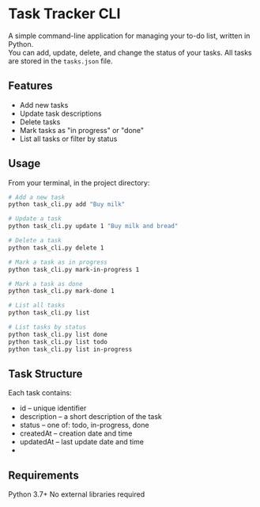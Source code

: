 # Task Tracker CLI

A simple command-line application for managing your to-do list, written in Python.  
You can add, update, delete, and change the status of your tasks. All tasks are stored in the `tasks.json` file.

## Features

- Add new tasks
- Update task descriptions
- Delete tasks
- Mark tasks as "in progress" or "done"
- List all tasks or filter by status

## Usage

From your terminal, in the project directory:

```bash
# Add a new task
python task_cli.py add "Buy milk"

# Update a task
python task_cli.py update 1 "Buy milk and bread"

# Delete a task
python task_cli.py delete 1

# Mark a task as in progress
python task_cli.py mark-in-progress 1

# Mark a task as done
python task_cli.py mark-done 1

# List all tasks
python task_cli.py list

# List tasks by status
python task_cli.py list done
python task_cli.py list todo
python task_cli.py list in-progress
```

## Task Structure
Each task contains:

- id – unique identifier
- description – a short description of the task
- status – one of: todo, in-progress, done
- createdAt – creation date and time
- updatedAt – last update date and time
- 
## Requirements
Python 3.7+
No external libraries required